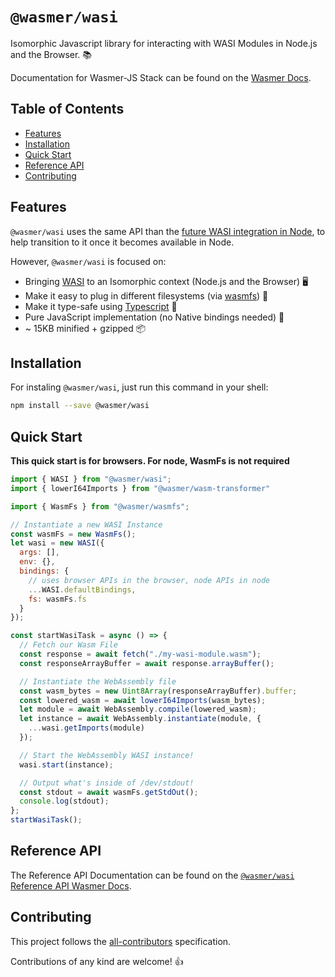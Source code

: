 # `@wasmer/wasi`

Isomorphic Javascript library for interacting with WASI Modules in Node.js and the Browser. 📚

Documentation for Wasmer-JS Stack can be found on the [Wasmer Docs](https://docs.wasmer.io/wasmer-js/wasmer-js).

## Table of Contents

- [Features](#features)
- [Installation](#installation)
- [Quick Start](#quick-start)
- [Reference API](#reference-api)
- [Contributing](#contributing)

## Features

`@wasmer/wasi` uses the same API than the [future WASI integration in Node](https://github.com/nodejs/wasi), to help transition to it once it becomes available in Node.

However, `@wasmer/wasi` is focused on:

- Bringing [WASI](https://github.com/webassembly/wasi) to an Isomorphic context (Node.js and the Browser) 🖥️
- Make it easy to plug in different filesystems (via [wasmfs](https://github.com/wasmerio/wasmer-js/tree/master/packages/wasmfs)) 📂
- Make it type-safe using [Typescript](http://www.typescriptlang.org/) 👷
- Pure JavaScript implementation (no Native bindings needed) 🚀
- ~ 15KB minified + gzipped 📦

## Installation

For instaling `@wasmer/wasi`, just run this command in your shell:

```bash
npm install --save @wasmer/wasi
```

## Quick Start

**This quick start is for browsers. For node, WasmFs is not required**

```js
import { WASI } from "@wasmer/wasi";
import { lowerI64Imports } from "@wasmer/wasm-transformer"

import { WasmFs } from "@wasmer/wasmfs";

// Instantiate a new WASI Instance
const wasmFs = new WasmFs();
let wasi = new WASI({
  args: [],
  env: {},
  bindings: {
    // uses browser APIs in the browser, node APIs in node
    ...WASI.defaultBindings,
    fs: wasmFs.fs
  }
});

const startWasiTask = async () => {
  // Fetch our Wasm File
  const response = await fetch("./my-wasi-module.wasm");
  const responseArrayBuffer = await response.arrayBuffer();

  // Instantiate the WebAssembly file
  const wasm_bytes = new Uint8Array(responseArrayBuffer).buffer;
  const lowered_wasm = await lowerI64Imports(wasm_bytes);
  let module = await WebAssembly.compile(lowered_wasm);
  let instance = await WebAssembly.instantiate(module, {
    ...wasi.getImports(module)
  });

  // Start the WebAssembly WASI instance!
  wasi.start(instance);

  // Output what's inside of /dev/stdout!
  const stdout = await wasmFs.getStdOut();
  console.log(stdout);
};
startWasiTask();
```

## Reference API

The Reference API Documentation can be found on the [`@wasmer/wasi` Reference API Wasmer Docs](https://docs.wasmer.io/integrations/js/reference-api/wasmer-wasi).

## Contributing

This project follows the [all-contributors](https://github.com/kentcdodds/all-contributors) specification.

Contributions of any kind are welcome! 👍
